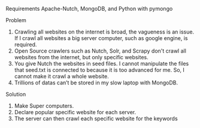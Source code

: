 Requirements
Apache-Nutch, MongoDB, and Python with pymongo

Problem
1. Crawling all websites on the internet is broad, the vagueness is an issue. If I crawl all websites a big server computer, such as google engine, is required.
2. Open Source crawlers such as Nutch, Solr, and Scrapy don't crawl all websites from the internet, but only specific websites. 
3. You give Nutch the websites in seed files. I cannot manipulate the files that seed.txt is connected to because it is too advanced for me. So, I cannot make it crawl a whole website. 
4. Trillions of datas can’t be stored in my slow laptop with MongoDB.

Solution
1. Make Super computers.
2. Declare popular specific website for each server.
3. The server can then crawl each specific website for the keywords
